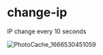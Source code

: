 # change-ip
IP change every 10 seconds

![PhotoCache_1666530451059](https://user-images.githubusercontent.com/109140672/197395903-9904a3ad-a5a5-430a-877d-fc9aa938b9b0.jpg)
